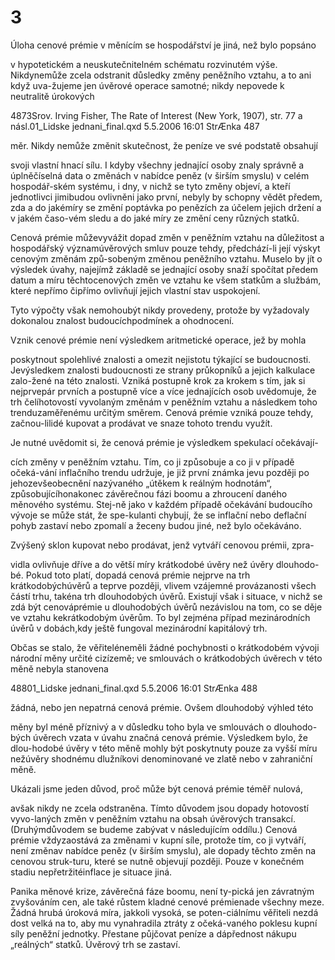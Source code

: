 # 3

Úloha cenové prémie v měnícím se hospodářství je jiná, než bylo popsáno

v hypotetickém a neuskutečnitelném schématu rozvinutém výše. Nikdynemůže zcela odstranit důsledky změny peněžního vztahu, a to ani když uva-žujeme jen úvěrové operace samotné; nikdy nepovede k neutralitě úrokových

4873Srov. Irving Fisher, The Rate of Interest (New York, 1907), str. 77 a násl.01_Lidske jednani_final.qxd 5.5.2006 16:01 StrÆnka 487

měr. Nikdy nemůže změnit skutečnost, že peníze ve své podstatě obsahují

svoji vlastní hnací sílu. I kdyby všechny jednající osoby znaly správně a úplněčíselná data o změnách v nabídce peněz (v širším smyslu) v celém hospodář-ském systému, i dny, v nichž se tyto změny objeví, a kteří jednotlivci jimibudou ovlivněni jako první, nebyly by schopny vědět předem, zda a do jakémíry se změní poptávka po penězích za účelem jejich držení a v jakém časo-vém sledu a do jaké míry ze změní ceny různých statků.

Cenová prémie můževyvážit dopad změn v peněžním vztahu na důležitost a hospodářský významúvěrových smluv pouze tehdy, předchází-li její výskyt cenovým změnám způ-sobeným změnou peněžního vztahu. Muselo by jít o výsledek úvahy, najejímž základě se jednající osoby snaží spočítat předem datum a míru těchtocenových změn ve vztahu ke všem statkům a službám, které nepřímo čipřímo ovlivňují jejich vlastní stav uspokojení.

Tyto výpočty však nemohoubýt nikdy provedeny, protože by vyžadovaly dokonalou znalost budoucíchpodmínek a ohodnocení.

Vznik cenové prémie není výsledkem aritmetické operace, jež by mohla

poskytnout spolehlivé znalosti a omezit nejistotu týkající se budoucnosti. Jevýsledkem znalosti budoucnosti ze strany průkopníků a jejich kalkulace zalo-žené na této znalosti. Vzniká postupně krok za krokem s tím, jak si nejprvepár prvních a postupně více a více jednajících osob uvědomuje, že trh čelíhotovostí vyvolaným změnám v peněžním vztahu a následkem toho trenduzaměřenému určitým směrem. Cenová prémie vzniká pouze tehdy, začnou-lilidé kupovat a prodávat ve snaze tohoto trendu využít.

Je nutné uvědomit si, že cenová prémie je výsledkem spekulací očekávají-

cích změny v peněžním vztahu. Tím, co ji způsobuje a co ji v případě očeká-vání inflačního trendu udržuje, je již první známka jevu později po jehozevšeobecnění nazývaného „útěkem k reálným hodnotám“, způsobujícíhonakonec závěrečnou fázi boomu a zhroucení daného měnového systému. Stej-ně jako v každém případě očekávání budoucího vývoje se může stát, že spe-kulanti chybují, že se inflační nebo deflační pohyb zastaví nebo zpomalí a žeceny budou jiné, než bylo očekáváno.

Zvýšený sklon kupovat nebo prodávat, jenž vytváří cenovou prémii, zpra-

vidla ovlivňuje dříve a do větší míry krátkodobé úvěry než úvěry dlouhodo-bé. Pokud toto platí, dopadá cenová prémie nejprve na trh krátkodobýchúvěrů a teprve později, vlivem vzájemné provázanosti všech částí trhu, takéna trh dlouhodobých úvěrů. Existují však i situace, v nichž se zdá být cenováprémie u dlouhodobých úvěrů nezávislou na tom, co se děje ve vztahu kekrátkodobým úvěrům. To byl zejména případ mezinárodních úvěrů v dobách,kdy ještě fungoval mezinárodní kapitálový trh.

Občas se stalo, že věřiteléneměli žádné pochybnosti o krátkodobém vývoji národní měny určité cizízemě; ve smlouvách o krátkodobých úvěrech v této měně nebyla stanovena

48801_Lidske jednani_final.qxd 5.5.2006 16:01 StrÆnka 488

žádná, nebo jen nepatrná cenová prémie. Ovšem dlouhodobý výhled této

měny byl méně příznivý a v důsledku toho byla ve smlouvách o dlouhodo-bých úvěrech vzata v úvahu značná cenová prémie. Výsledkem bylo, že dlou-hodobé úvěry v této měně mohly být poskytnuty pouze za vyšší míru nežúvěry shodnému dlužníkovi denominované ve zlatě nebo v zahraniční měně.

Ukázali jsme jeden důvod, proč může být cenová prémie téměř nulová,

avšak nikdy ne zcela odstraněna. Tímto důvodem jsou dopady hotovostí vyvo-laných změn v peněžním vztahu na obsah úvěrových transakcí. (Druhýmdůvodem se budeme zabývat v následujícím oddílu.) Cenová prémie vždyzaostává za změnami v kupní síle, protože tím, co ji vytváří, není změnav nabídce peněz (v širším smyslu), ale dopady těchto změn na cenovou struk-turu, které se nutně objevují později. Pouze v konečném stadiu nepřetržitéinflace je situace jiná.

Panika měnové krize, závěrečná fáze boomu, není ty-pická jen závratným zvyšováním cen, ale také růstem kladné cenové prémienade všechny meze. Žádná hrubá úroková míra, jakkoli vysoká, se poten-ciálnímu věřiteli nezdá dost velká na to, aby mu vynahradila ztráty z očeká-vaného poklesu kupní síly peněžní jednotky. Přestane půjčovat peníze a dápřednost nákupu „reálných“ statků. Úvěrový trh se zastaví.
